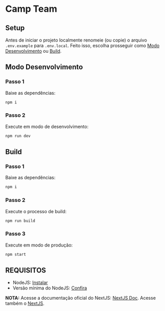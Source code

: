 # Camp Team

## Setup

Antes de iniciar o projeto localmente renomeie (ou copie) o arquivo `.env.example` para `.env.local`. Feito isso, escolha prosseguir como [Modo Desenvolvimento](#modo-desenvolvimento) ou [Build](#build).

## Modo Desenvolvimento

### Passo 1

Baixe as dependências:

```bash
npm i
```

### Passo 2

Execute em modo de desenvolvimento:

```bash
npm run dev
```

## Build

### Passo 1

Baixe as dependências:

```bash
npm i
```

### Passo 2

Execute o processo de build:

```bash
npm run build
```

### Passo 3

Execute em modo de produção:

```bash
npm start
```

## REQUISITOS

- NodeJS: [Instalar](https://nodejs.org/en)
- Versão mínima do NodeJS: [Confira](https://nextjs.org/docs/getting-started#system-requirements)

**NOTA:** Acesse a documentação oficial do NextJS: [NextJS Doc](https://nextjs.org/docs/getting-started). Acesse também o [NextJS](https://nextjs.org/).
